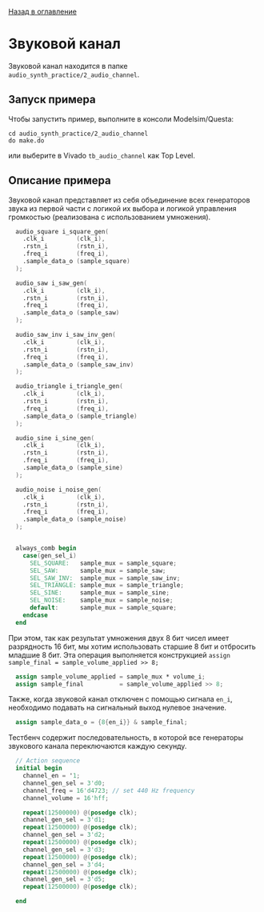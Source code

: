 [Назад в оглавление](../README.md)

# Звуковой канал
Звуковой канал находится в папке `audio_synth_practice/2_audio_channel`.

## Запуск примера

Чтобы запустить пример, выполните в консоли Modelsim/Questa:
```
cd audio_synth_practice/2_audio_channel
do make.do
```

или выберите в Vivado `tb_audio_channel` как Top Level.

## Описание примера

Звуковой канал представляет из себя объединение всех генераторов звука из первой части с логикой их выбора и логикой управления громкостью (реализована с использованием умножения).

```verilog
  audio_square i_square_gen(
    .clk_i         (clk_i),
    .rstn_i        (rstn_i),
    .freq_i        (freq_i),
    .sample_data_o (sample_square)
  );

  audio_saw i_saw_gen(
    .clk_i         (clk_i),
    .rstn_i        (rstn_i),
    .freq_i        (freq_i),
    .sample_data_o (sample_saw)
  );

  audio_saw_inv i_saw_inv_gen(
    .clk_i         (clk_i),
    .rstn_i        (rstn_i),
    .freq_i        (freq_i),
    .sample_data_o (sample_saw_inv)
  );

  audio_triangle i_triangle_gen(
    .clk_i         (clk_i),
    .rstn_i        (rstn_i),
    .freq_i        (freq_i),
    .sample_data_o (sample_triangle)
  );

  audio_sine i_sine_gen(
    .clk_i         (clk_i),
    .rstn_i        (rstn_i),
    .freq_i        (freq_i),
    .sample_data_o (sample_sine)
  );

  audio_noise i_noise_gen(
    .clk_i         (clk_i),
    .rstn_i        (rstn_i),
    .freq_i        (freq_i),
    .sample_data_o (sample_noise)
  );


  always_comb begin
    case(gen_sel_i)
      SEL_SQUARE:   sample_mux = sample_square;
      SEL_SAW:      sample_mux = sample_saw;
      SEL_SAW_INV:  sample_mux = sample_saw_inv;
      SEL_TRIANGLE: sample_mux = sample_triangle;
      SEL_SINE:     sample_mux = sample_sine;
      SEL_NOISE:    sample_mux = sample_noise;
      default:      sample_mux = sample_square;
    endcase
  end

```

При этом, так как результат умножения двух 8 бит чисел имеет разрядность 16 бит, мы хотим использовать старшие 8 бит и отбросить младшие 8 бит. Эта операция выполняется конструкцией `assign sample_final = sample_volume_applied >> 8;`



```verilog
  assign sample_volume_applied = sample_mux * volume_i;
  assign sample_final          = sample_volume_applied >> 8;
```

Также, когда звуковой канал отключен с помощью сигнала `en_i`, необходимо подавать на сигнальный выход нулевое значение.

```verilog
  assign sample_data_o = {8{en_i}} & sample_final;
```


Тестбенч содержит последовательность, в которой все генераторы звукового канала переключаются каждую секунду.

```verilog
  // Action sequence
  initial begin
    channel_en = '1;
    channel_gen_sel = 3'd0;
    channel_freq = 16'd4723; // set 440 Hz frequency
    channel_volume = 16'hff;

    repeat(12500000) @(posedge clk);
    channel_gen_sel = 3'd1;
    repeat(12500000) @(posedge clk);
    channel_gen_sel = 3'd2;
    repeat(12500000) @(posedge clk);
    channel_gen_sel = 3'd3;
    repeat(12500000) @(posedge clk);
    channel_gen_sel = 3'd4;
    repeat(12500000) @(posedge clk);
    channel_gen_sel = 3'd5;
    repeat(12500000) @(posedge clk);

  end
```
